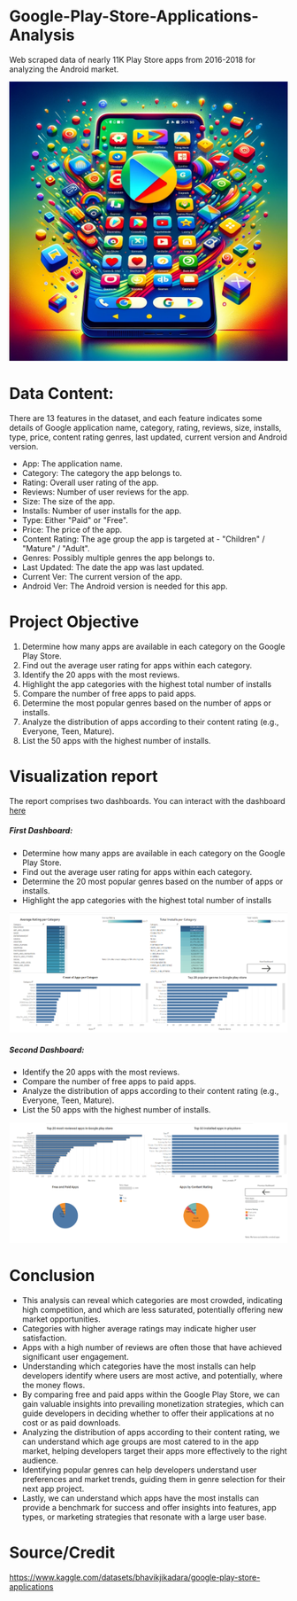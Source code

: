# Google-Play-Store-Applications-Analysis
Web scraped data of nearly 11K Play Store apps from 2016-2018 for analyzing the Android market.

![](playstore.jpg)



# Data Content:

There are 13 features in the dataset, and each feature indicates some details of Google application name, category, rating, reviews, size, installs, type, price, content rating genres, last updated, current version and Android version.
- App: The application name.
- Category: The category the app belongs to.
- Rating: Overall user rating of the app.
- Reviews: Number of user reviews for the app.
- Size: The size of the app.
- Installs: Number of user installs for the app.
- Type: Either "Paid" or "Free".
- Price: The price of the app.
- Content Rating: The age group the app is targeted at - "Children" / "Mature" / "Adult".
- Genres: Possibly multiple genres the app belongs to.
- Last Updated: The date the app was last updated.
- Current Ver: The current version of the app.
- Android Ver: The Android version is needed for this app.

# Project Objective
1. Determine how many apps are available in each category on the Google Play Store.
2. Find out the average user rating for apps within each category.
3. Identify the 20 apps with the most reviews.
4. Highlight the app categories with the highest total number of installs
5. Compare the number of free apps to paid apps.
6. Determine the most popular genres based on the number of apps or installs.
7. Analyze the distribution of apps according to their content rating (e.g., Everyone, Teen, Mature).
8. List the 50 apps with the highest number of installs.


# Visualization report
The report comprises two dashboards. You can interact with the dashboard [here](https://public.tableau.com/app/profile/christos.passas/viz/GooglePlaystoreAnalysis_dashboard/GooglePlaystoreAnalysis_Dashboard1)
##### First Dashboard:
- Determine how many apps are available in each category on the Google Play Store.
- Find out the average user rating for apps within each category.
- Determine the 20 most popular genres based on the number of apps or installs.
- Highlight the app categories with the highest total number of installs

![](Report_images/dashboard_1.png)
##### Second Dashboard:
- Identify the 20 apps with the most reviews.
- Compare the number of free apps to paid apps.
- Analyze the distribution of apps according to their content rating (e.g., Everyone, Teen, Mature).
- List the 50 apps with the highest number of installs.

![](Report_images/dashboard_2.png)


# Conclusion
  - This analysis can reveal which categories are most crowded, indicating high competition, and which are less saturated, potentially offering new market opportunities.
  - Categories with higher average ratings may indicate higher user satisfaction.
  - Apps with a high number of reviews are often those that have achieved significant user engagement.
  - Understanding which categories have the most installs can help developers identify where users are most active, and potentially, where the money flows.
  - By comparing free and paid apps within the Google Play Store, we can gain valuable insights into prevailing monetization strategies, which can guide developers in deciding whether to offer their applications at no cost or as paid downloads.
  - Analyzing the distribution of apps according to their content rating, we can understand which age groups are most catered to in the app market, helping developers target their apps more effectively to the right audience.
  - Identifying popular genres can help developers understand user preferences and market trends, guiding them in genre selection for their next app project.
  - Lastly, we can understand which apps have the most installs can provide a benchmark for success and offer insights into features, app types, or marketing strategies that resonate with a large user base.


# Source/Credit 
https://www.kaggle.com/datasets/bhavikjikadara/google-play-store-applications
